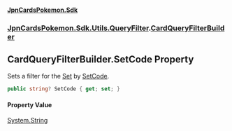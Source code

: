 #### [JpnCardsPokemon.Sdk](index.md 'index')
### [JpnCardsPokemon.Sdk.Utils.QueryFilter](JpnCardsPokemon.Sdk.Utils.QueryFilter.md 'JpnCardsPokemon.Sdk.Utils.QueryFilter').[CardQueryFilterBuilder](JpnCardsPokemon.Sdk.Utils.QueryFilter.CardQueryFilterBuilder.md 'JpnCardsPokemon.Sdk.Utils.QueryFilter.CardQueryFilterBuilder')

## CardQueryFilterBuilder.SetCode Property

Sets a filter for the [Set](JpnCardsPokemon.Sdk.Api.Card.Set.md 'JpnCardsPokemon.Sdk.Api.Card.Set') by [SetCode](JpnCardsPokemon.Sdk.Api.Set.SetCode.md 'JpnCardsPokemon.Sdk.Api.Set.SetCode').

```csharp
public string? SetCode { get; set; }
```

#### Property Value
[System.String](https://docs.microsoft.com/en-us/dotnet/api/System.String 'System.String')